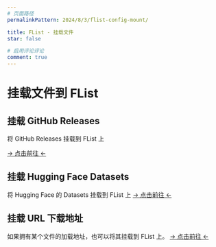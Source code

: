 ```yaml
---
# 页面路径
permalinkPattern: 2024/8/3/flist-config-mount/

title: FList - 挂载文件
star: false

# 启用评论评论
comment: true
---
```

# 挂载文件到 FList

## 挂载 GitHub Releases
将 GitHub Releases 挂载到 FList 上

[-> 点击前往 <-](./2-挂载/1-GitHub-Releases.md)


## 挂载 Hugging Face Datasets
将 Hugging Face 的 Datasets 挂载到 FList 上
[-> 点击前往 <-](./2-挂载/2-Hugging-Face-Datasets.md)


## 挂载 URL 下载地址
如果拥有某个文件的加载地址，也可以将其挂载到 FList 上。
[-> 点击前往 <-](./2-挂载/3-Down-Url.md)
